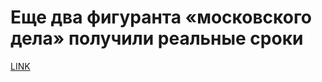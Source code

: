 # Еще два фигуранта «московского дела» получили реальные сроки



[LINK](https://varlamov.ru/3583811.html)